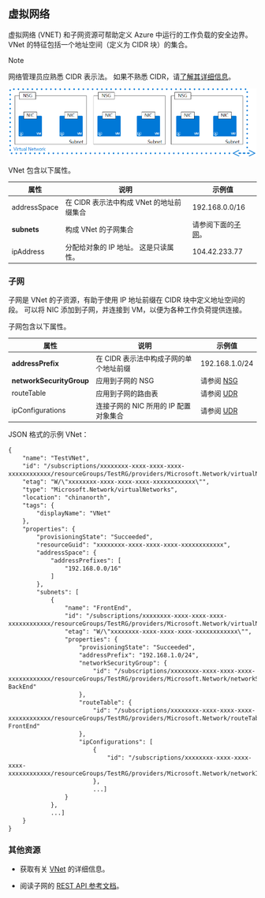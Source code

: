 ## <a name="virtual-network"></a>虚拟网络
虚拟网络 (VNET) 和子网资源可帮助定义 Azure 中运行的工作负载的安全边界。 VNet 的特征包括一个地址空间（定义为 CIDR 块）的集合。 

> [!NOTE]
> 网络管理员应熟悉 CIDR 表示法。 如果不熟悉 CIDR，请[了解其详细信息](http://whatismyipaddress.com/cidr)。
> 
> 

![具有多个子网的 VNet](./media/resource-groups-networking/Figure4.png)

VNet 包含以下属性。

| 属性 | 说明 | 示例值 |
| --- | --- | --- |
| addressSpace |在 CIDR 表示法中构成 VNet 的地址前缀集合 |192.168.0.0/16 |
| **subnets** |构成 VNet 的子网集合 |请参阅下面的[子网](#Subnets)。 |
| ipAddress |分配给对象的 IP 地址。 这是只读属性。 |104.42.233.77 |

### <a name="subnets"></a>子网
子网是 VNet 的子资源，有助于使用 IP 地址前缀在 CIDR 块中定义地址空间的段。 可以将 NIC 添加到子网，并连接到 VM，以便为各种工作负荷提供连接。

子网包含以下属性。 

| 属性 | 说明 | 示例值 |
| --- | --- | --- |
| **addressPrefix** |在 CIDR 表示法中构成子网的单个地址前缀 |192.168.1.0/24 |
| **networkSecurityGroup** |应用到子网的 NSG |请参阅 [NSG](#Network-Security-Group) |
| routeTable |应用到子网的路由表 |请参阅 [UDR](#Route-table) |
| ipConfigurations |连接子网的 NIC 所用的 IP 配置对象集合 |请参阅 [UDR](#Route-table) |

JSON 格式的示例 VNet：

    {
        "name": "TestVNet",
        "id": "/subscriptions/xxxxxxxx-xxxx-xxxx-xxxx-xxxxxxxxxxxx/resourceGroups/TestRG/providers/Microsoft.Network/virtualNetworks/TestVNet",
        "etag": "W/\"xxxxxxxx-xxxx-xxxx-xxxx-xxxxxxxxxxxx\"",
        "type": "Microsoft.Network/virtualNetworks",
        "location": "chinanorth",
        "tags": {
            "displayName": "VNet"
        },
        "properties": {
            "provisioningState": "Succeeded",
            "resourceGuid": "xxxxxxxx-xxxx-xxxx-xxxx-xxxxxxxxxxxx",
            "addressSpace": {
                "addressPrefixes": [
                    "192.168.0.0/16"
                ]
            },
            "subnets": [
                {
                    "name": "FrontEnd",
                    "id": "/subscriptions/xxxxxxxx-xxxx-xxxx-xxxx-xxxxxxxxxxxx/resourceGroups/TestRG/providers/Microsoft.Network/virtualNetworks/TestVNet/subnets/FrontEnd",
                    "etag": "W/\"xxxxxxxx-xxxx-xxxx-xxxx-xxxxxxxxxxxx\"",
                    "properties": {
                        "provisioningState": "Succeeded",
                        "addressPrefix": "192.168.1.0/24",
                        "networkSecurityGroup": {
                            "id": "/subscriptions/xxxxxxxx-xxxx-xxxx-xxxx-xxxxxxxxxxxx/resourceGroups/TestRG/providers/Microsoft.Network/networkSecurityGroups/NSG-BackEnd"
                        },
                        "routeTable": {
                            "id": "/subscriptions/xxxxxxxx-xxxx-xxxx-xxxx-xxxxxxxxxxxx/resourceGroups/TestRG/providers/Microsoft.Network/routeTables/UDR-FrontEnd"
                        },
                        "ipConfigurations": [
                            {
                                "id": "/subscriptions/xxxxxxxx-xxxx-xxxx-xxxx-xxxxxxxxxxxx/resourceGroups/TestRG/providers/Microsoft.Network/networkInterfaces/NICWEB1/ipConfigurations/ipconfig1"
                            },
                            ...]
                    }
                },
                ...]
        }
    }

### <a name="additional-resources"></a>其他资源
* 获取有关 [VNet](../articles/virtual-network/virtual-networks-overview.md) 的详细信息。
<!-- URL not Avaialbe in Global * Read the [REST API reference documentation](https://msdn.microsoft.com/library/azure/mt163650.aspx) for VNets. -->
* 阅读子网的 [REST API 参考文档](https://msdn.microsoft.com/library/azure/mt163618.aspx)。